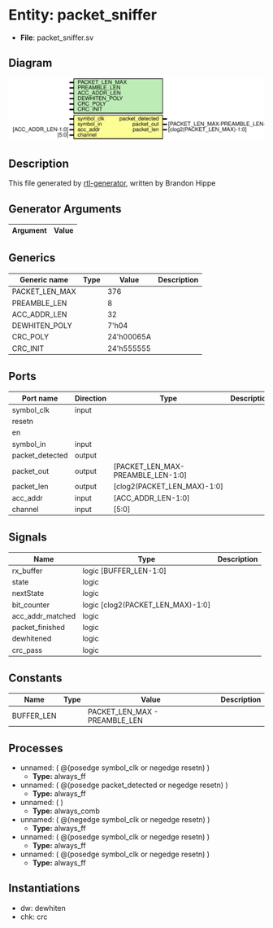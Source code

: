 
# Entity: packet_sniffer 
- **File**: packet_sniffer.sv

## Diagram
![Diagram](packet_sniffer.svg "Diagram")
## Description

This file generated by [rtl-generator](https://github.com/burnettlab/rtl-generator.git), written by Brandon Hippe

## Generator Arguments

| Argument | Value |
| :------: | :---: |

## Generics

| Generic name   | Type | Value      | Description |
| -------------- | ---- | ---------- | ----------- |
| PACKET_LEN_MAX |      | 376        |             |
| PREAMBLE_LEN   |      | 8          |             |
| ACC_ADDR_LEN   |      | 32         |             |
| DEWHITEN_POLY  |      | 7'h04      |             |
| CRC_POLY       |      | 24'h00065A |             |
| CRC_INIT       |      | 24'h555555 |             |

## Ports

| Port name       | Direction | Type                              | Description |
| --------------- | --------- | --------------------------------- | ----------- |
| symbol_clk      | input     |                                   |             |
| resetn          |           |                                   |             |
| en              |           |                                   |             |
| symbol_in       | input     |                                   |             |
| packet_detected | output    |                                   |             |
| packet_out      | output    | [PACKET_LEN_MAX-PREAMBLE_LEN-1:0] |             |
| packet_len      | output    | [clog2(PACKET_LEN_MAX)-1:0]       |             |
| acc_addr        | input     | [ACC_ADDR_LEN-1:0]                |             |
| channel         | input     | [5:0]                             |             |

## Signals

| Name             | Type                              | Description |
| ---------------- | --------------------------------- | ----------- |
| rx_buffer        | logic [BUFFER_LEN-1:0]            |             |
| state            | logic                             |             |
| nextState        | logic                             |             |
| bit_counter      | logic [clog2(PACKET_LEN_MAX)-1:0] |             |
| acc_addr_matched | logic                             |             |
| packet_finished  | logic                             |             |
| dewhitened       | logic                             |             |
| crc_pass         | logic                             |             |

## Constants

| Name       | Type | Value                         | Description |
| ---------- | ---- | ----------------------------- | ----------- |
| BUFFER_LEN |      | PACKET_LEN_MAX - PREAMBLE_LEN |             |

## Processes
- unnamed: ( @(posedge symbol_clk or negedge resetn) )
  - **Type:** always_ff
- unnamed: ( @(posedge packet_detected or negedge resetn) )
  - **Type:** always_ff
- unnamed: (  )
  - **Type:** always_comb
- unnamed: ( @(negedge symbol_clk or negedge resetn) )
  - **Type:** always_ff
- unnamed: ( @(posedge symbol_clk or negedge resetn) )
  - **Type:** always_ff
- unnamed: ( @(posedge symbol_clk or negedge resetn) )
  - **Type:** always_ff

## Instantiations

- dw: dewhiten
- chk: crc
